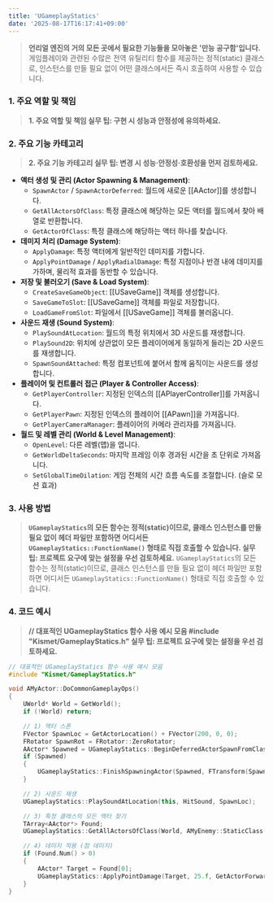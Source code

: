 ```yaml
---
title: 'UGameplayStatics'
date: '2025-08-17T16:17:41+09:00'
---
```

> **언리얼 엔진의 거의 모든 곳에서 필요한 기능들을 모아놓은 '만능 공구함'입니다.** 게임플레이와 관련된 수많은 전역 유틸리티 함수를 제공하는 정적(static) 클래스로, 인스턴스를 만들 필요 없이 어떤 클래스에서든 즉시 호출하여 사용할 수 있습니다.

### **1. 주요 역할 및 책임**
> **1. 주요 역할 및 책임 실무 팁: 구현 시 성능과 안정성에 유의하세요.**

### **2. 주요 기능 카테고리**
> **2. 주요 기능 카테고리 실무 팁: 변경 시 성능·안정성·호환성을 먼저 검토하세요.**
* **액터 생성 및 관리 (Actor Spawning & Management)**:
	* `SpawnActor` / `SpawnActorDeferred`: 월드에 새로운 [[AActor]]를 생성합니다.
    * `GetAllActorsOfClass`:
	특정 클래스에 해당하는 모든 액터를 월드에서 찾아 배열로 반환합니다.
    * `GetActorOfClass`:
	특정 클래스에 해당하는 액터 하나를 찾습니다.
* **데미지 처리 (Damage System)**:
	* `ApplyDamage`: 특정 액터에게 일반적인 데미지를 가합니다.
    * `ApplyPointDamage` / `ApplyRadialDamage`:
	특정 지점이나 반경 내에 데미지를 가하며, 물리적 효과를 동반할 수 있습니다.
* **저장 및 불러오기 (Save & Load System)**:
	* `CreateSaveGameObject`: [[USaveGame]] 객체를 생성합니다.
    * `SaveGameToSlot`:
	[[USaveGame]] 객체를 파일로 저장합니다.
    * `LoadGameFromSlot`:
	파일에서 [[USaveGame]] 객체를 불러옵니다.
* **사운드 재생 (Sound System)**:
	* `PlaySoundAtLocation`: 월드의 특정 위치에서 3D 사운드를 재생합니다.
    * `PlaySound2D`:
	위치에 상관없이 모든 플레이어에게 동일하게 들리는 2D 사운드를 재생합니다.
    * `SpawnSoundAttached`:
	특정 컴포넌트에 붙어서 함께 움직이는 사운드를 생성합니다.
* **플레이어 및 컨트롤러 접근 (Player & Controller Access)**:
	* `GetPlayerController`: 지정된 인덱스의 [[APlayerController]]를 가져옵니다.
    * `GetPlayerPawn`:
	지정된 인덱스의 플레이어 [[APawn]]을 가져옵니다.
    * `GetPlayerCameraManager`:
	플레이어의 카메라 관리자를 가져옵니다.
* **월드 및 레벨 관리 (World & Level Management)**:
	* `OpenLevel`: 다른 레벨(맵)을 엽니다.
    * `GetWorldDeltaSeconds`:
	마지막 프레임 이후 경과된 시간을 초 단위로 가져옵니다.
    * `SetGlobalTimeDilation`:
	게임 전체의 시간 흐름 속도를 조절합니다. (슬로 모션 효과)

### **3. 사용 방법**
> **`UGameplayStatics`의 모든 함수는 정적(static)이므로, 클래스 인스턴스를 만들 필요 없이 헤더 파일만 포함하면 어디서든 `UGameplayStatics::FunctionName()` 형태로 직접 호출할 수 있습니다. 실무 팁: 프로젝트 요구에 맞는 설정을 우선 검토하세요.**
`UGameplayStatics`의 모든 함수는 정적(static)이므로, 클래스 인스턴스를 만들 필요 없이 헤더 파일만 포함하면 어디서든 `UGameplayStatics::FunctionName()` 형태로 직접 호출할 수 있습니다.

### **4. 코드 예시**
> **// 대표적인 UGameplayStatics 함수 사용 예시 모음 #include "Kismet/GameplayStatics.h" 실무 팁: 프로젝트 요구에 맞는 설정을 우선 검토하세요.**
```cpp
// 대표적인 UGameplayStatics 함수 사용 예시 모음
#include "Kismet/GameplayStatics.h"

void AMyActor::DoCommonGameplayOps()
{
    UWorld* World = GetWorld();
    if (!World) return;

    // 1) 액터 스폰
    FVector SpawnLoc = GetActorLocation() + FVector(200, 0, 0);
    FRotator SpawnRot = FRotator::ZeroRotator;
    AActor* Spawned = UGameplayStatics::BeginDeferredActorSpawnFromClass(this, AMyEnemy::StaticClass(), FTransform(SpawnRot, SpawnLoc));
    if (Spawned)
    {
        UGameplayStatics::FinishSpawningActor(Spawned, FTransform(SpawnRot, SpawnLoc));
    }

    // 2) 사운드 재생
    UGameplayStatics::PlaySoundAtLocation(this, HitSound, SpawnLoc);

    // 3) 특정 클래스의 모든 액터 찾기
    TArray<AActor*> Found;
    UGameplayStatics::GetAllActorsOfClass(World, AMyEnemy::StaticClass(), Found);

    // 4) 데미지 적용 (점 데미지)
    if (Found.Num() > 0)
    {
        AActor* Target = Found[0];
        UGameplayStatics::ApplyPointDamage(Target, 25.f, GetActorForwardVector(), FHitResult(), GetInstigatorController(), this, UDamageType::StaticClass());
    }
}
```
